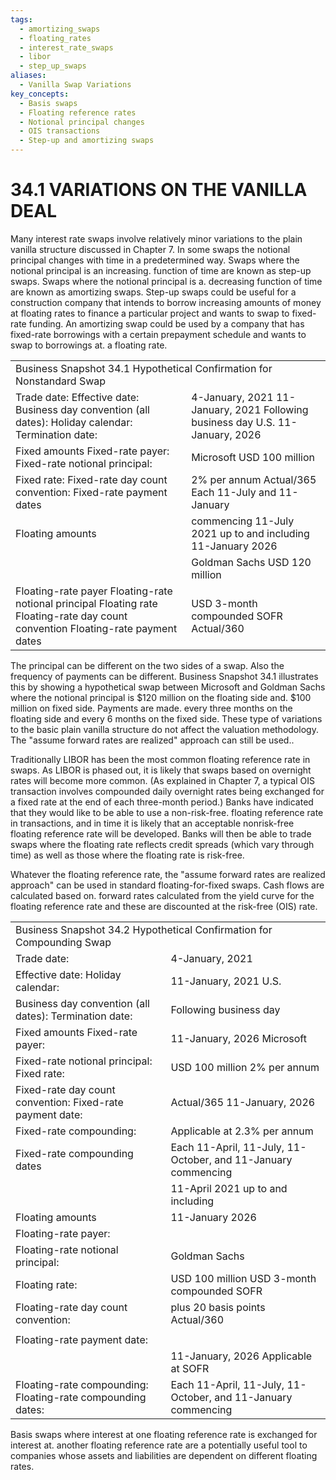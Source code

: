 ```yaml
---
tags:
  - amortizing_swaps
  - floating_rates
  - interest_rate_swaps
  - libor
  - step_up_swaps
aliases:
  - Vanilla Swap Variations
key_concepts:
  - Basis swaps
  - Floating reference rates
  - Notional principal changes
  - OIS transactions
  - Step-up and amortizing swaps
---
```


# 34.1 VARIATIONS ON THE VANILLA DEAL  

Many interest rate swaps involve relatively minor variations to the plain vanilla structure discussed in Chapter 7. In some swaps the notional principal changes with time in a predetermined way. Swaps where the notional principal is an increasing. function of time are known as step-up swaps. Swaps where the notional principal is a. decreasing function of time are known as amortizing swaps. Step-up swaps could be useful for a construction company that intends to borrow increasing amounts of money at floating rates to finance a particular project and wants to swap to fixed-rate funding. An amortizing swap could be used by a company that has fixed-rate borrowings with a certain prepayment schedule and wants to swap to borrowings at. a floating rate.  

<html><body><table><tr><td colspan="2">Business Snapshot 34.1 Hypothetical Confirmation for Nonstandard Swap</td></tr><tr><td>Trade date: Effective date: Business day convention (all dates): Holiday calendar: Termination date:</td><td>4-January, 2021 11-January, 2021 Following business day U.S. 11-January, 2026</td></tr><tr><td>Fixed amounts Fixed-rate payer: Fixed-rate notional principal:</td><td>Microsoft USD 100 million</td></tr><tr><td>Fixed rate: Fixed-rate day count convention: Fixed-rate payment dates</td><td>2% per annum Actual/365 Each 11-July and 11-January</td></tr><tr><td>Floating amounts</td><td>commencing 11-July 2021 up to and including 11-January 2026</td></tr><tr><td></td><td>Goldman Sachs USD 120 million</td></tr><tr><td>Floating-rate payer Floating-rate notional principal Floating rate Floating-rate day count convention Floating-rate payment dates</td><td>USD 3-month compounded SOFR Actual/360</td></tr></table></body></html>  

The principal can be different on the two sides of a swap. Also the frequency of payments can be different. Business Snapshot 34.1 illustrates this by showing a hypothetical swap between Microsoft and Goldman Sachs where the notional principal is $\$120$ million on the floating side and. $\$100$ million on fixed side. Payments are made. every three months on the floating side and every 6 months on the fixed side. These type of variations to the basic plain vanilla structure do not affect the valuation methodology. The "assume forward rates are realized" approach can still be used..  

Traditionally LIBOR has been the most common floating reference rate in swaps. As LIBOR is phased out, it is likely that swaps based on overnight rates will become more common. (As explained in Chapter 7, a typical OIS transaction involves compounded daily overnight rates being exchanged for a fixed rate at the end of each three-month period.) Banks have indicated that they would like to be able to use a non-risk-free. floating reference rate in transactions, and in time it is likely that an acceptable nonrisk-free floating reference rate will be developed. Banks will then be able to trade swaps where the floating rate reflects credit spreads (which vary through time) as well as those where the floating rate is risk-free.  

Whatever the floating reference rate, the "assume forward rates are realized approach" can be used in standard floating-for-fixed swaps. Cash flows are calculated based on. forward rates calculated from the yield curve for the floating reference rate and these are discounted at the risk-free (OIS) rate.  

<html><body><table><tr><td colspan="2">Business Snapshot 34.2 Hypothetical Confirmation for Compounding Swap</td></tr><tr><td>Trade date:</td><td>4-January, 2021</td></tr><tr><td>Effective date: Holiday calendar:</td><td>11-January, 2021 U.S.</td></tr><tr><td>Business day convention (all dates): Termination date:</td><td>Following business day</td></tr><tr><td>Fixed amounts Fixed-rate payer:</td><td>11-January, 2026 Microsoft</td></tr><tr><td>Fixed-rate notional principal: Fixed rate:</td><td>USD 100 million 2% per annum</td></tr><tr><td>Fixed-rate day count convention: Fixed-rate payment date:</td><td>Actual/365 11-January, 2026</td></tr><tr><td>Fixed-rate compounding:</td><td>Applicable at 2.3% per annum</td></tr><tr><td>Fixed-rate compounding dates</td><td>Each 11-April, 11-July, 11-October, and 11-January commencing</td></tr><tr><td></td><td>11-April 2021 up to and including</td></tr><tr><td>Floating amounts</td><td>11-January 2026</td></tr><tr><td>Floating-rate payer:</td><td></td></tr><tr><td>Floating-rate notional principal:</td><td>Goldman Sachs</td></tr><tr><td>Floating rate:</td><td>USD 100 million USD 3-month compounded SOFR</td></tr><tr><td>Floating-rate day count convention:</td><td>plus 20 basis points Actual/360</td></tr><tr><td></td><td></td></tr><tr><td>Floating-rate payment date:</td><td></td></tr><tr><td></td><td>11-January, 2026 Applicable at SOFR</td></tr><tr><td>Floating-rate compounding: Floating-rate compounding dates:</td><td>Each 11-April, 11-July, 11-October, and 11-January commencing</td></tr></table></body></html>  

Basis swaps where interest at one floating reference rate is exchanged for interest at. another floating reference rate are a potentially useful tool to companies whose assets and liabilities are dependent on different floating rates.  
